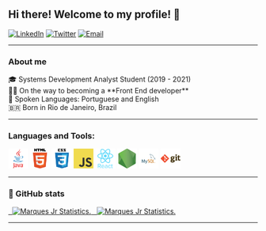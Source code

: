 <h2> Hi there! Welcome to my profile! 👋  </h2>
<a href="https://www.linkedin.com/in/antonio-m-marques-jr-6b1415147/" target="_blank"><img alt="LinkedIn" src="https://img.shields.io/badge/-LinkedIn-%233498db?style=flat-square&logo=linkedin&color=0077B5&?logoWidth=100&logoColor=FFF" /></a>
<a href="https://twitter.com/" target="_blank"><img alt="Twitter" src="https://img.shields.io/badge/-Twitter-%233498db?style=flat-square&logo=Twitter&color=1DA1F2&?logoWidth=100&logoColor=FFF" /></a>
<a href="mailto:jrmanny@gmail.com" target="_blank"><img alt="Email" src="https://img.shields.io/badge/-Gmail-%233498db?style=flat-square&logo=gmail&color=D14836&?logoWidth=100&logoColor=FFF" /></a>
<hr/>

<h3> About me </h3>
🎓 Systems Development Analyst Student (2019 - 2021) <br/>
 🧑‍💻 On the way to becoming a **Front End developer**<br/>
 💬 Spoken Languages:  Portuguese and English <br/>
🇧🇷 Born in Rio de Janeiro, Brazil
<hr/>
<h3>Languages and Tools:</h3>

<p align="center">

  <div align="left">
  
 <code><img height="40" src="https://raw.githubusercontent.com/devicons/devicon/master/icons/java/java-original-wordmark.svg"></code>  <code><img height="40" src="https://raw.githubusercontent.com/github/explore/80688e429a7d4ef2fca1e82350fe8e3517d3494d/topics/html/html.png"></code> <code><img height="40" src="https://raw.githubusercontent.com/github/explore/80688e429a7d4ef2fca1e82350fe8e3517d3494d/topics/css/css.png"></code>  <code><img height="40" src="https://raw.githubusercontent.com/github/explore/80688e429a7d4ef2fca1e82350fe8e3517d3494d/topics/javascript/javascript.png"></code> <code><img height="40" src="https://raw.githubusercontent.com/devicons/devicon/master/icons/react/react-original-wordmark.svg"></code> <code><img height="40" src="https://raw.githubusercontent.com/github/explore/80688e429a7d4ef2fca1e82350fe8e3517d3494d/topics/nodejs/nodejs.png"></code>  <code><img height="40" src="https://raw.githubusercontent.com/github/explore/80688e429a7d4ef2fca1e82350fe8e3517d3494d/topics/mysql/mysql.png"></code> <code><img height="40" src="https://raw.githubusercontent.com/github/explore/80688e429a7d4ef2fca1e82350fe8e3517d3494d/topics/git/git.png"></code> 
  </div>
  </p>
  <hr />
  <h3>🚀 GitHub stats</h3>
<a href="https://github.com/MarqDev">
  &nbsp; <img height="175em" src="https://github-readme-stats.vercel.app/api?username=marqdev&show_icons=true&theme=radical" alt="Marques Jr Statistics." />
  &nbsp; <img height="175em" src="https://github-readme-stats.vercel.app/api/top-langs/?username=marqdev&layout=compact&langs_count=6&theme=radical" alt="Marques Jr Statistics." />
</a>
<hr />



